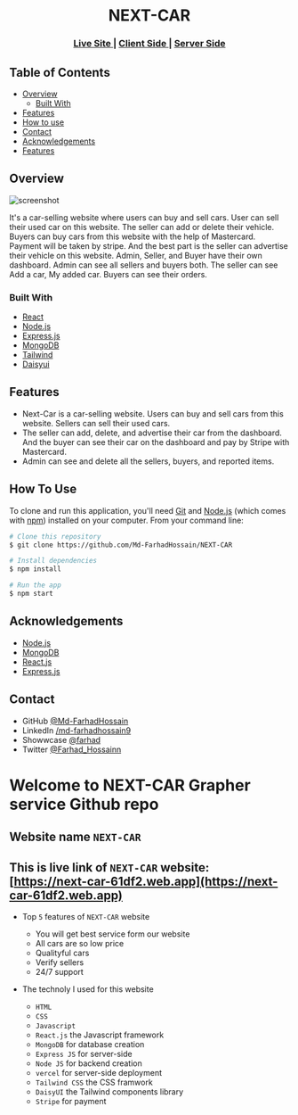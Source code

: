 <!-- Please update value in the {}  -->

<h1 align="center">NEXT-CAR</h1>


<div align="center">
  <h3>
    <a href="https://next-car-61df2.web.app">
      Live Site
    </a>
    <span> | </span>
    <a href="https://github.com/Md-FarhadHossain/NEXT-CAR">
      Client Side
    </a>
    <span> | </span>
    <a href="https://github.com/Md-FarhadHossain/NEXT-CAR-server">
      Server Side
    </a>
  </h3>
</div>

<!-- TABLE OF CONTENTS -->

## Table of Contents

- [Overview](#overview)
  - [Built With](#built-with)
- [Features](#features)
- [How to use](#how-to-use)
- [Contact](#contact)
- [Acknowledgements](#acknowledgements)
- [Features](#features)

<!-- OVERVIEW -->

## Overview

![screenshot](https://i.ibb.co/fQCRHrB/Screenshot-3.png)

It's a car-selling website where users can buy and sell cars. User can sell their used car on this website. The seller can add or delete their vehicle. Buyers can buy cars from this website with the help of Mastercard. Payment will be taken by stripe. And the best part is the seller can advertise their vehicle on this website. Admin, Seller, and Buyer have their own dashboard. Admin can see all sellers and buyers both. The seller can see Add a car, My added car. Buyers can see their orders.

### Built With

<!-- This section should list any major frameworks that you built your project using. Here are a few examples.-->

- [React](https://reactjs.org/)
- [Node.js](https://nodejs.org/)
- [Express.js](https://expressjs.com/)
- [MongoDB](https://mongodb.com/)
- [Tailwind](https://tailwindcss.com/)
- [Daisyui](https://daisyui.com)

## Features

- Next-Car is a car-selling website. Users can buy and sell cars from this website. Sellers can sell their used cars.
- The seller can add, delete, and advertise their car from the dashboard. And the buyer can see their car on the dashboard and pay by Stripe with Mastercard.
- Admin can see and delete all the sellers, buyers, and reported items.


## How To Use

<!-- Example: -->

To clone and run this application, you'll need [Git](https://git-scm.com) and [Node.js](https://nodejs.org/en/download/) (which comes with [npm](http://npmjs.com)) installed on your computer. From your command line:

```bash
# Clone this repository
$ git clone https://github.com/Md-FarhadHossain/NEXT-CAR

# Install dependencies
$ npm install

# Run the app
$ npm start
```

## Acknowledgements

<!-- This section should list any articles or add-ons/plugins that helps you to complete the project. This is optional but it will help you in the future. For example: -->

- [Node.js](https://nodejs.org/)
- [MongoDB](https://mongodb.com/)
- [React.js](https://reactjs.org/)
- [Express.js](https://expressjs.com/)

## Contact

- GitHub [@Md-FarhadHossain](https://github.com/Md-FarhadHossain)
- LinkedIn [/md-farhadhossain9](https://www.linkedin.com/in/md-farhadhossain9/)
- Showwcase [@farhad](https://www.showwcase.com/farhad)
- Twitter [@Farhad_Hossainn](https://twitter.com/Farhad_Hossainn)


# Welcome to NEXT-CAR Grapher service Github repo

## Website name `NEXT-CAR`

## This is live link of `NEXT-CAR` website: [https://next-car-61df2.web.app](https://next-car-61df2.web.app)

* Top `5` features of `NEXT-CAR` website
   * You will get best service form our website
   * All cars are so low price
   * Qualityful cars
   * Verify sellers
   * 24/7 support

* The technoly I used for this website
   * `HTML`
   * `CSS`
   * `Javascript`
   * `React.js` the Javascript framework
   * `MongoDB` for database creation
   * `Express JS` for server-side
   * `Node JS` for backend creation
   * `vercel` for server-side deployment
   * `Tailwind CSS` the CSS framwork
   * `DaisyUI` the Tailwind components library
   * `Stripe` for payment

